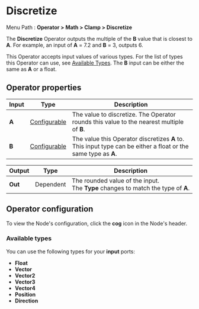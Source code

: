 # Discretize

Menu Path : **Operator > Math > Clamp > Discretize**

The **Discretize** Operator outputs the multiple of the **B** value that is closest to **A**. For example, an input of **A** = 7.2 and **B** = 3, outputs 6.

This Operator accepts input values of various types. For the list of types this Operator can use, see [Available Types](#available-types). The **B** input can be either the same as **A** or a float.

## Operator properties

| **Input** | **Type**                                | **Description**                                              |
| --------- | --------------------------------------- | ------------------------------------------------------------ |
| **A**     | [Configurable](#operator-configuration) | The value to discretize. The Operator rounds this value to the nearest multiple of **B**. |
| **B**     | [Configurable](#operator-configuration) | The value this Operator discretizes **A** to. This input type can be either a float or the same type as **A**. |

| **Output** | **Type**  | **Description**                                              |
| ---------- | --------- | ------------------------------------------------------------ |
| **Out**    | Dependent | The rounded value of the input.<br/>The **Type** changes to match the type of **A**. |

## Operator configuration

To view the Node's configuration, click the **cog** icon in the Node's header.

### Available types

You can use the following types for your **input** ports:

- **Float**
- **Vector**
- **Vector2**
- **Vector3**
- **Vector4**
- **Position**
- **Direction**
